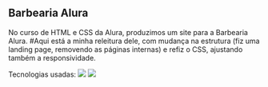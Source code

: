 ## Barbearia Alura

No curso de HTML e CSS da Alura, produzimos um site para a Barbearia Alura.
#Aqui está a minha releitura dele, com mudança na estrutura (fiz uma landing page, removendo as páginas internas) e refiz o CSS, ajustando também a responsividade.

Tecnologias usadas:
<img src="https://cdn.jsdelivr.net/gh/devicons/devicon/icons/css3/css3-original.svg" />
<img src="https://cdn.jsdelivr.net/gh/devicons/devicon/icons/html5/html5-plain-wordmark.svg" />



